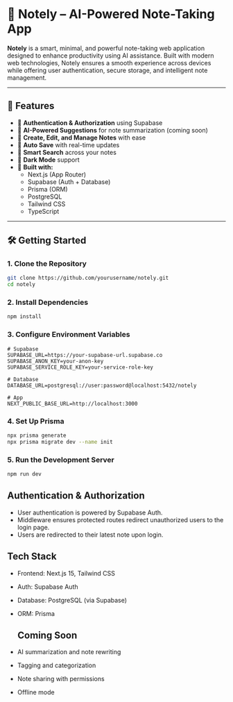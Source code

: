 # 📝 Notely – AI-Powered Note-Taking App

**Notely** is a smart, minimal, and powerful note-taking web application designed to enhance productivity using AI assistance. Built with modern web technologies, Notely ensures a smooth experience across devices while offering user authentication, secure storage, and intelligent note management.

---

## 🚀 Features

- 🔐 **Authentication & Authorization** using Supabase
- 🧠 **AI-Powered Suggestions** for note summarization (coming soon)
- 📝 **Create, Edit, and Manage Notes** with ease
- 🔄 **Auto Save** with real-time updates
- 🔎 **Smart Search** across your notes
- 🌙 **Dark Mode** support
- 🧱 **Built with:**
  - Next.js (App Router)
  - Supabase (Auth + Database)
  - Prisma (ORM)
  - PostgreSQL
  - Tailwind CSS
  - TypeScript

---

## 🛠️ Getting Started

### 1. Clone the Repository

```bash
git clone https://github.com/yourusername/notely.git
cd notely
```

### 2. Install Dependencies
```bash
npm install
```

### 3. Configure Environment Variables

```env
# Supabase
SUPABASE_URL=https://your-supabase-url.supabase.co
SUPABASE_ANON_KEY=your-anon-key
SUPABASE_SERVICE_ROLE_KEY=your-service-role-key

# Database
DATABASE_URL=postgresql://user:password@localhost:5432/notely

# App
NEXT_PUBLIC_BASE_URL=http://localhost:3000
```
### 4.  Set Up Prisma

```bash
npx prisma generate
npx prisma migrate dev --name init
```
### 5. Run the Development Server

```bash
npm run dev
```

## Authentication & Authorization
- User authentication is powered by Supabase Auth.
- Middleware ensures protected routes redirect unauthorized users to the login page.
- Users are redirected to their latest note upon login.

## Tech Stack
- Frontend: Next.js 15, Tailwind CSS
- Auth: Supabase Auth
- Database: PostgreSQL (via Supabase)
- ORM: Prisma

  ## Coming Soon
- AI summarization and note rewriting

- Tagging and categorization

- Note sharing with permissions

- Offline mode
